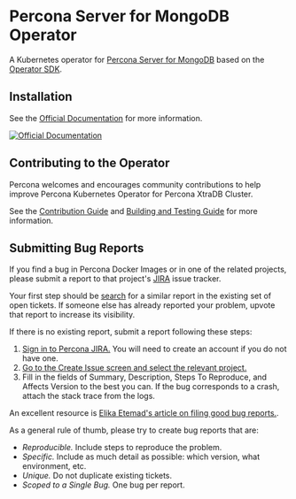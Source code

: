 # Percona Server for MongoDB Operator

A Kubernetes operator for [Percona Server for MongoDB](https://www.percona.com/software/mongo-database/percona-server-for-mongodb) based on the [Operator SDK](https://github.com/operator-framework/operator-sdk).

## Installation
See the [Official Documentation](https://www.percona.com/doc/kubernetes-operator-for-psmongodb/) for more information.

[![Official Documentation](https://via.placeholder.com/260x60/419bdc/FFFFFF/?text=Documentation)](https://www.percona.com/doc/kubernetes-operator-for-psmongodb/index.html)

## Contributing to the Operator
Percona welcomes and encourages community contributions to help improve Percona Kubernetes Operator for Percona XtraDB Cluster.

See the [Contribution Guide](https://github.com/percona/percona-server-mongodb-operator/blob/main/CONTRIBUTING.md) and [Building and Testing Guide](https://github.com/percona/percona-server-mongodb-operator/blob/main/e2e-tests/README.md) for more information.

## Submitting Bug Reports

If you find a bug in Percona Docker Images or in one of the related projects, please submit a report to that project's [JIRA](https://jira.percona.com) issue tracker.

Your first step should be [search](https://jira.percona.com/issues/?jql=project%20in%20(%22Cloud%20Dev%22%2C%20%22Percona%20Kubernetes%20Operator%20for%20Percona%20Server%20for%20MongoDB%22)) for a similar report in the existing set of open tickets. If someone else has already reported your problem, upvote that report to increase its visibility.

If there is no existing report, submit a report following these steps:

1. [Sign in to Percona JIRA.](https://jira.percona.com/login.jsp) You will need to create an account if you do not have one.
2. [Go to the Create Issue screen and select the relevant project.](https://jira.percona.com/secure/CreateIssueDetails!init.jspa?pid=12701&issuetype=1&priority=3)
3. Fill in the fields of Summary, Description, Steps To Reproduce, and Affects Version to the best you can. If the bug corresponds to a crash, attach the stack trace from the logs.

An excellent resource is [Elika Etemad's article on filing good bug reports.](http://fantasai.inkedblade.net/style/talks/filing-good-bugs/).

As a general rule of thumb, please try to create bug reports that are:

- *Reproducible.* Include steps to reproduce the problem.
- *Specific.* Include as much detail as possible: which version, what environment, etc.
- *Unique.* Do not duplicate existing tickets.
- *Scoped to a Single Bug.* One bug per report.

